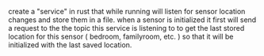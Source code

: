 create a "service" in rust that while running will listen for sensor location changes and store them in a file.  when a sensor is initialized it first will send a request to the the topic this service is listening to to get the last stored location for this sensor ( bedroom, familyroom, etc. ) so that it will be initialized with the last saved location.
